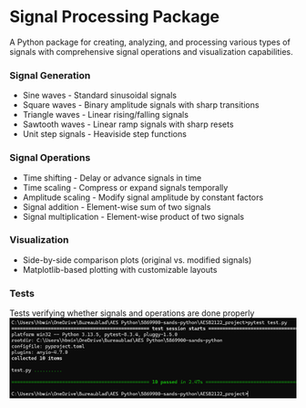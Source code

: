 # Signal Processing Package

A Python package for creating, analyzing, and processing various types of signals with comprehensive signal operations and visualization capabilities.

### Signal Generation
- Sine waves - Standard sinusoidal signals
- Square waves - Binary amplitude signals with sharp transitions
- Triangle waves - Linear rising/falling signals
- Sawtooth waves - Linear ramp signals with sharp resets
- Unit step signals - Heaviside step functions

### Signal Operations
- Time shifting - Delay or advance signals in time
- Time scaling - Compress or expand signals temporally
- Amplitude scaling - Modify signal amplitude by constant factors
- Signal addition - Element-wise sum of two signals
- Signal multiplication - Element-wise product of two signals

### Visualization
- Side-by-side comparison plots (original vs. modified signals)
- Matplotlib-based plotting with customizable layouts

### Tests
Tests verifying whether signals and operations are done properly
![alt text](tests.png)